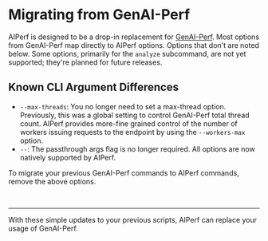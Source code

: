 <!--
SPDX-FileCopyrightText: Copyright (c) 2024-2025 NVIDIA CORPORATION & AFFILIATES. All rights reserved.
SPDX-License-Identifier: Apache-2.0
-->

# Migrating from GenAI-Perf

AIPerf is designed to be a drop-in replacement for [GenAI-Perf](https://github.com/triton-inference-server/perf_analyzer). Most options from GenAI-Perf map directly to AIPerf options. Options that don't are noted below.
Some options, primarily for the `analyze` subcommand, are not yet supported; they're planned for future releases.
<br>

## Known CLI Argument Differences

- `--max-threads`: You no longer need to set a max-thread option. Previously, this was a global setting to control GenAI-Perf total thread count.
AIPerf provides more-fine grained control of the number of workers issuing requests to the endpoint by using the `--workers-max` option.
- `--`: The passthrough args flag is no longer required. All options are now natively supported by AIPerf.

To migrate your previous GenAI-Perf commands to AIPerf commands, remove the above options.

<br>


---

With these simple updates to your previous scripts, AIPerf can replace your usage of GenAI-Perf.
